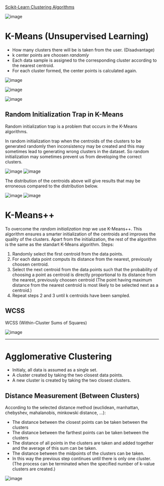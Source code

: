 [Scikit-Learn Clustering Algorithms](https://scikit-learn.org/stable/modules/clustering.html)

![image](https://user-images.githubusercontent.com/49842813/161968938-dcb6f7b0-afad-4294-89aa-a59b300aeea5.png)


# K-Means (Unsupervised Learning)

* How many clusters there will be is taken from the user. (Disadvantage)
* k center points are choosen *randomly*
* Each data sample is assigned to the corresponding cluster according to the nearest centroid.
* For each cluster formed, the center points is calculated again.


![image](https://user-images.githubusercontent.com/49842813/161224744-b5b27536-6403-4f97-bf5b-f7070d466674.png)


![image](https://user-images.githubusercontent.com/49842813/161224518-584e1894-9810-4c20-8186-f9142186103f.png)


![image](https://user-images.githubusercontent.com/49842813/161225110-fbe08c09-457c-4e04-926f-05dfea797210.png)


## Random Initialization Trap in K-Means

Random initialization trap is a problem that occurs in the K-Means algorithms. 

In random initialization trap when the centroids of the clusters to be generated randomly then inconsistency may be created and this may sometimes lead to generating wrong clusters in the dataset. So random initialization may sometimes prevent us from developing the correct clusters.

![image](https://user-images.githubusercontent.com/49842813/161447065-73664df5-93cb-499a-8479-ddb332839d6c.png)  ![image](https://user-images.githubusercontent.com/49842813/161447076-1cd117ac-8b18-4d15-b04f-09643a30b962.png)

The distribution of the centroids above will give results that may be erroneous compared to the distribution below.

![image](https://user-images.githubusercontent.com/49842813/161447121-2dda3493-ddd8-4507-8302-a33b5ad9c86c.png)  ![image](https://user-images.githubusercontent.com/49842813/161447130-1650f94f-a5b7-4116-a87c-6df6a0202bce.png)

# K-Means++

To overcome the *random initialization trap* we use K-Means++. This algorithm ensures a smarter initialization of the centroids and improves the quality of the clusters. Apart from the initialization, the rest of the algorithm is the same as the standart K-Means algorithm. Steps:

1. Randomly select the first centroid from the data points.
2. For each data point computs its distance from the nearest, previously choosen centroid.
3. Select the next centroid from the data points such that the probability of choosing a point as centroid is directly proportional to its distance from the nearest, previously choosen centroid (The point having maximum distance from the nearest centroid is most likely to be selected next as a centroid.)
4. Repeat steps 2 and 3 until k centroids have been sampled.

## WCSS
WCSS (Within-Cluster Sums of Squares)

![image](https://user-images.githubusercontent.com/49842813/161447828-fd59ffb9-2931-440f-a66f-51b902acf0f3.png)


---

# Agglomerative Clustering

* Initialy, all data is assumed as a single set.
* A cluster created by taking the two closest data points.
* A new cluster is created by taking the two closest clusters.

## Distance Measurement (Between Clusters)

According to the selected distance method (euclidean, manhattan, chebyshev, mahalanobis, minkowski distance, ...):

* The distance between the closest points can be taken between the clusters
* The distance between the farthest points can be taken between the clusters
* The distance of all points in the clusters are taken and added together and the average of this sum can be taken.
* The distance between the midpoints of the clusters can be taken.
* In this way the previous step continues until there is only one cluster. (The process can be terminated when the specified number of k-value clusters are created.)


![image](https://user-images.githubusercontent.com/49842813/161972540-875b9187-c137-4bdd-93bb-5f0eab3dc5bd.png)
